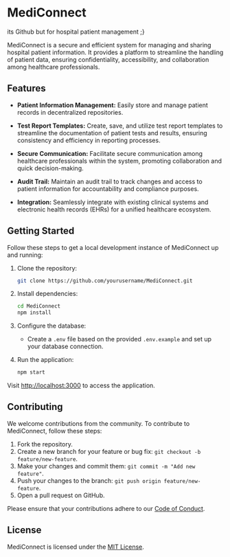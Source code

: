 # MediConnect

its Github but for hospital patient management ;}

MediConnect is a secure and efficient system for managing and sharing hospital patient information. It provides a platform to streamline the handling of patient data, ensuring confidentiality, accessibility, and collaboration among healthcare professionals.

## Features

- **Patient Information Management:** Easily store and manage patient records in decentralized repositories.
  
- **Test Report Templates:** Create, save, and utilize test report templates to streamline the documentation of patient tests and results, ensuring consistency and efficiency in reporting processes.

- **Secure Communication:** Facilitate secure communication among healthcare professionals within the system, promoting collaboration and quick decision-making.

- **Audit Trail:** Maintain an audit trail to track changes and access to patient information for accountability and compliance purposes.

- **Integration:** Seamlessly integrate with existing clinical systems and electronic health records (EHRs) for a unified healthcare ecosystem.

## Getting Started

Follow these steps to get a local development instance of MediConnect up and running:

1. Clone the repository:

    ```bash
    git clone https://github.com/yourusername/MediConnect.git
    ```

2. Install dependencies:

    ```bash
    cd MediConnect
    npm install
    ```

3. Configure the database:

    - Create a `.env` file based on the provided `.env.example` and set up your database connection.

4. Run the application:

    ```bash
    npm start
    ```

Visit [http://localhost:3000](http://localhost:3000) to access the application.

## Contributing

We welcome contributions from the community. To contribute to MediConnect, follow these steps:

1. Fork the repository.
2. Create a new branch for your feature or bug fix: `git checkout -b feature/new-feature`.
3. Make your changes and commit them: `git commit -m "Add new feature"`.
4. Push your changes to the branch: `git push origin feature/new-feature`.
5. Open a pull request on GitHub.

Please ensure that your contributions adhere to our [Code of Conduct](CODE_OF_CONDUCT.md).

## License

MediConnect is licensed under the [MIT License](LICENSE).
